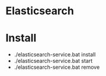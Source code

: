 # Elasticsearch

<div class="jumbotron">
    <h1>Install</h1>
    <p class="lead">
        <ul>
            <li>./elasticsearch-service.bat install</li>
            <li>./elasticsearch-service.bat start</li>
            <li>./elasticsearch-service.bat remove</li>
        </ul>
    </p>
</div>
